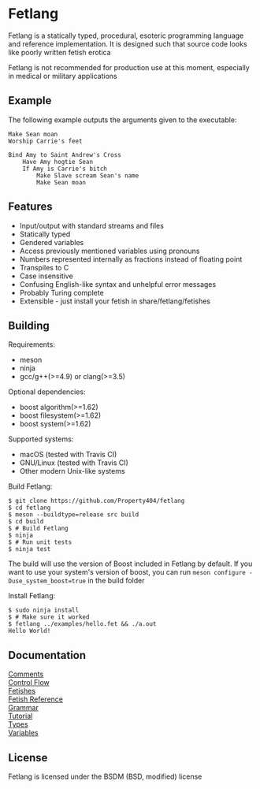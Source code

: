 # Fetlang
Fetlang is a statically typed, procedural, esoteric programming language and
reference implementation. It is designed such that source code looks like
poorly written fetish erotica  

Fetlang is not recommended for production use at this moment, especially in
medical or military applications

## Example
The following example outputs the arguments given to the executable:

    Make Sean moan
    Worship Carrie's feet
    
    Bind Amy to Saint Andrew's Cross
        Have Amy hogtie Sean
        If Amy is Carrie's bitch
            Make Slave scream Sean's name
            Make Sean moan


## Features
* Input/output with standard streams and files
* Statically typed
* Gendered variables
* Access previously mentioned variables using pronouns
* Numbers represented internally as fractions instead of floating point
* Transpiles to C
* Case insensitive
* Confusing English-like syntax and unhelpful error messages
* Probably Turing complete
* Extensible - just install your fetish in share/fetlang/fetishes

## Building
Requirements:
* meson
* ninja
* gcc/g++(>=4.9) or clang(>=3.5)  

Optional dependencies:
* boost algorithm(>=1.62)
* boost filesystem(>=1.62)
* boost system(>=1.62)

Supported systems:  
* macOS (tested with Travis CI)
* GNU/Linux (tested with Travis CI)
* Other modern Unix-like systems

Build Fetlang:  
```shell
$ git clone https://github.com/Property404/fetlang
$ cd fetlang
$ meson --buildtype=release src build
$ cd build
$ # Build Fetlang
$ ninja
$ # Run unit tests
$ ninja test
```

The build will use the version of Boost included in Fetlang by default. If you
want to use your system's version of boost, you can run
`meson configure -Duse_system_boost=true` in the build folder

Install Fetlang:  
```shell
$ sudo ninja install
$ # Make sure it worked
$ fetlang ../examples/hello.fet && ./a.out
Hello World!
```

## Documentation
[Comments](docs/comments.md)  
[Control Flow](docs/control%20flow.md)  
[Fetishes](docs/fetishes.md)  
[Fetish Reference](docs/reference.md)  
[Grammar](docs/grammar.md)  
[Tutorial](docs/tutorial.md)  
[Types](docs/types.md)  
[Variables](docs/variables.md)  

## License
Fetlang is licensed under the BSDM (BSD, modified) license

